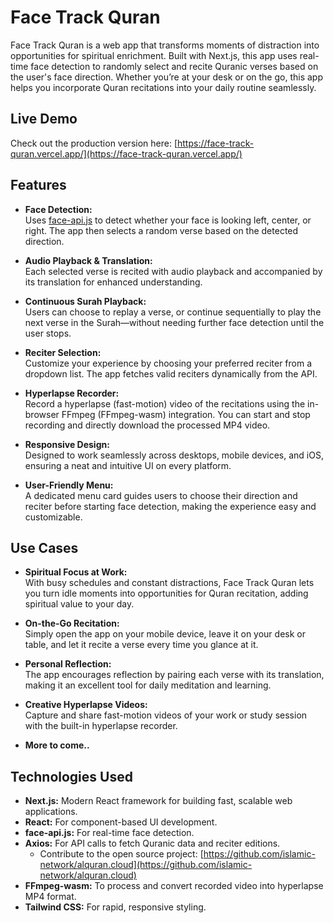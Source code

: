 # Face Track Quran

Face Track Quran is a web app that transforms moments of distraction into opportunities for spiritual enrichment. Built with Next.js, this app uses real-time face detection to randomly select and recite Quranic verses based on the user's face direction. Whether you’re at your desk or on the go, this app helps you incorporate Quran recitations into your daily routine seamlessly.

## Live Demo

Check out the production version here: [https://face-track-quran.vercel.app/](https://face-track-quran.vercel.app/)

## Features

- **Face Detection:**  
  Uses [face-api.js](https://github.com/justadudewhohacks/face-api.js) to detect whether your face is looking left, center, or right. The app then selects a random verse based on the detected direction.

- **Audio Playback & Translation:**  
  Each selected verse is recited with audio playback and accompanied by its translation for enhanced understanding.

- **Continuous Surah Playback:**  
  Users can choose to replay a verse, or continue sequentially to play the next verse in the Surah—without needing further face detection until the user stops.

- **Reciter Selection:**  
  Customize your experience by choosing your preferred reciter from a dropdown list. The app fetches valid reciters dynamically from the API.

- **Hyperlapse Recorder:**  
  Record a hyperlapse (fast-motion) video of the recitations using the in-browser FFmpeg (FFmpeg-wasm) integration. You can start and stop recording and directly download the processed MP4 video.

- **Responsive Design:**  
  Designed to work seamlessly across desktops, mobile devices, and iOS, ensuring a neat and intuitive UI on every platform.

- **User-Friendly Menu:**  
  A dedicated menu card guides users to choose their direction and reciter before starting face detection, making the experience easy and customizable.

## Use Cases

- **Spiritual Focus at Work:**  
  With busy schedules and constant distractions, Face Track Quran lets you turn idle moments into opportunities for Quran recitation, adding spiritual value to your day.

- **On-the-Go Recitation:**  
  Simply open the app on your mobile device, leave it on your desk or table, and let it recite a verse every time you glance at it.

- **Personal Reflection:**  
  The app encourages reflection by pairing each verse with its translation, making it an excellent tool for daily meditation and learning.

- **Creative Hyperlapse Videos:**  
  Capture and share fast-motion videos of your work or study session with the built-in hyperlapse recorder.

- **More to come..**

## Technologies Used

- **Next.js:** Modern React framework for building fast, scalable web applications.
- **React:** For component-based UI development.
- **face-api.js:** For real-time face detection.
- **Axios:** For API calls to fetch Quranic data and reciter editions.
    - Contribute to the open source project: [https://github.com/islamic-network/alquran.cloud](https://github.com/islamic-network/alquran.cloud)
- **FFmpeg-wasm:** To process and convert recorded video into hyperlapse MP4 format.
- **Tailwind CSS:** For rapid, responsive styling.

